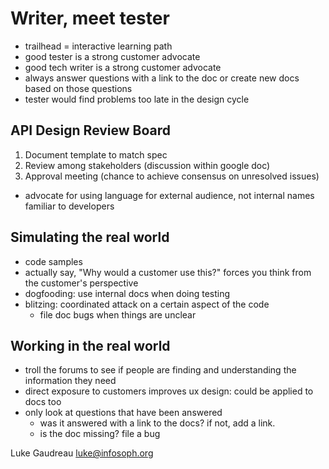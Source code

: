 Writer, meet tester
===================

- trailhead = interactive learning path
- good tester is a strong customer advocate
- good tech writer is a strong customer advocate
- always answer questions with a link to the doc or create new docs based on those questions
- tester would find problems too late in the design cycle

API Design Review Board
-----------------------

1. Document template to match spec
2. Review among stakeholders (discussion within google doc)
3. Approval meeting (chance to achieve consensus on unresolved issues)

- advocate for using language for external audience, not internal names familiar to developers

Simulating the real world
-------------------------

- code samples
- actually say, "Why would a customer use this?" forces you think from the customer's perspective
- dogfooding: use internal docs when doing testing
- blitzing: coordinated attack on a certain aspect of the code
  - file doc bugs when things are unclear 

Working in the real world
-------------------------

- troll the forums to see if people are finding and understanding the information they need
- direct exposure to customers improves ux design: could be applied to docs too
- only look at questions that have been answered
  - was it answered with a link to the docs? if not, add a link.
  - is the doc missing? file a bug 

Luke Gaudreau <luke@infosoph.org>
